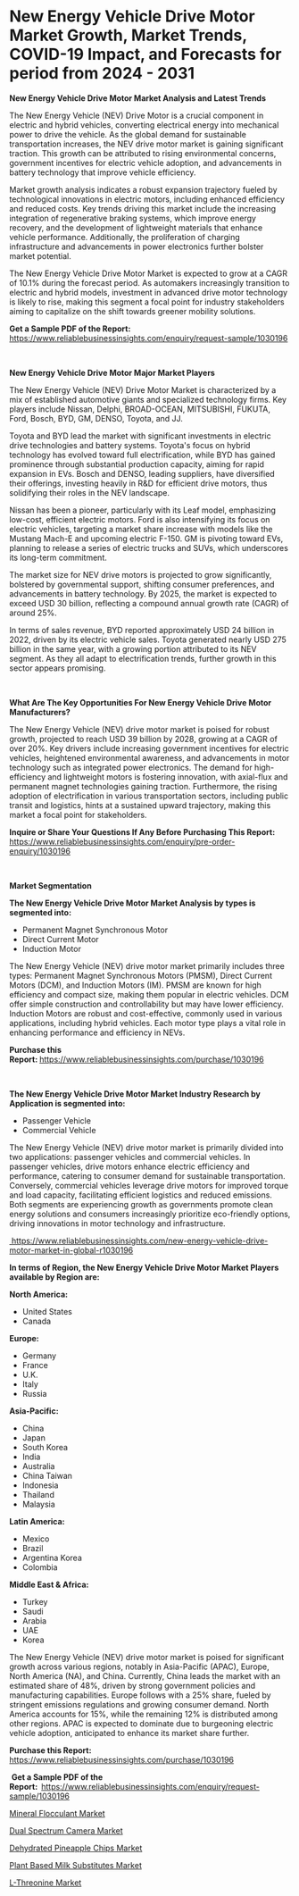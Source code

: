 <p><h1>New Energy Vehicle Drive Motor Market Growth, Market Trends, COVID-19 Impact, and Forecasts for period from 2024 - 2031</h1></p><p><strong>New Energy Vehicle Drive Motor Market Analysis and Latest Trends</strong></p>
<p><p>The New Energy Vehicle (NEV) Drive Motor is a crucial component in electric and hybrid vehicles, converting electrical energy into mechanical power to drive the vehicle. As the global demand for sustainable transportation increases, the NEV drive motor market is gaining significant traction. This growth can be attributed to rising environmental concerns, government incentives for electric vehicle adoption, and advancements in battery technology that improve vehicle efficiency.</p><p>Market growth analysis indicates a robust expansion trajectory fueled by technological innovations in electric motors, including enhanced efficiency and reduced costs. Key trends driving this market include the increasing integration of regenerative braking systems, which improve energy recovery, and the development of lightweight materials that enhance vehicle performance. Additionally, the proliferation of charging infrastructure and advancements in power electronics further bolster market potential.</p><p>The New Energy Vehicle Drive Motor Market is expected to grow at a CAGR of 10.1% during the forecast period. As automakers increasingly transition to electric and hybrid models, investment in advanced drive motor technology is likely to rise, making this segment a focal point for industry stakeholders aiming to capitalize on the shift towards greener mobility solutions.</p></p>
<p><strong>Get a Sample PDF of the Report:&nbsp;</strong> <a href="https://www.reliablebusinessinsights.com/enquiry/request-sample/1030196">https://www.reliablebusinessinsights.com/enquiry/request-sample/1030196</a></p>
<p>&nbsp;</p>
<p><strong>New Energy Vehicle Drive Motor Major Market Players</strong></p>
<p><p>The New Energy Vehicle (NEV) Drive Motor Market is characterized by a mix of established automotive giants and specialized technology firms. Key players include Nissan, Delphi, BROAD-OCEAN, MITSUBISHI, FUKUTA, Ford, Bosch, BYD, GM, DENSO, Toyota, and JJ. </p><p>Toyota and BYD lead the market with significant investments in electric drive technologies and battery systems. Toyota's focus on hybrid technology has evolved toward full electrification, while BYD has gained prominence through substantial production capacity, aiming for rapid expansion in EVs. Bosch and DENSO, leading suppliers, have diversified their offerings, investing heavily in R&D for efficient drive motors, thus solidifying their roles in the NEV landscape.</p><p>Nissan has been a pioneer, particularly with its Leaf model, emphasizing low-cost, efficient electric motors. Ford is also intensifying its focus on electric vehicles, targeting a market share increase with models like the Mustang Mach-E and upcoming electric F-150. GM is pivoting toward EVs, planning to release a series of electric trucks and SUVs, which underscores its long-term commitment.</p><p>The market size for NEV drive motors is projected to grow significantly, bolstered by governmental support, shifting consumer preferences, and advancements in battery technology. By 2025, the market is expected to exceed USD 30 billion, reflecting a compound annual growth rate (CAGR) of around 25%.</p><p>In terms of sales revenue, BYD reported approximately USD 24 billion in 2022, driven by its electric vehicle sales. Toyota generated nearly USD 275 billion in the same year, with a growing portion attributed to its NEV segment. As they all adapt to electrification trends, further growth in this sector appears promising.</p></p>
<p>&nbsp;</p>
<p><strong>What Are The Key Opportunities For New Energy Vehicle Drive Motor Manufacturers?</strong></p>
<p><p>The New Energy Vehicle (NEV) drive motor market is poised for robust growth, projected to reach USD 39 billion by 2028, growing at a CAGR of over 20%. Key drivers include increasing government incentives for electric vehicles, heightened environmental awareness, and advancements in motor technology such as integrated power electronics. The demand for high-efficiency and lightweight motors is fostering innovation, with axial-flux and permanent magnet technologies gaining traction. Furthermore, the rising adoption of electrification in various transportation sectors, including public transit and logistics, hints at a sustained upward trajectory, making this market a focal point for stakeholders.</p></p>
<p><strong>Inquire or Share Your Questions If Any Before Purchasing This Report:</strong> <a href="https://www.reliablebusinessinsights.com/enquiry/pre-order-enquiry/1030196">https://www.reliablebusinessinsights.com/enquiry/pre-order-enquiry/1030196</a></p>
<p>&nbsp;</p>
<p><strong>Market Segmentation</strong></p>
<p><strong>The New Energy Vehicle Drive Motor Market Analysis by types is segmented into:</strong></p>
<p><ul><li>Permanent Magnet Synchronous Motor</li><li>Direct Current Motor</li><li>Induction Motor</li></ul></p>
<p><p>The New Energy Vehicle (NEV) drive motor market primarily includes three types: Permanent Magnet Synchronous Motors (PMSM), Direct Current Motors (DCM), and Induction Motors (IM). PMSM are known for high efficiency and compact size, making them popular in electric vehicles. DCM offer simple construction and controllability but may have lower efficiency. Induction Motors are robust and cost-effective, commonly used in various applications, including hybrid vehicles. Each motor type plays a vital role in enhancing performance and efficiency in NEVs.</p></p>
<p><strong>Purchase this Report:&nbsp;</strong><a href="https://www.reliablebusinessinsights.com/purchase/1030196">https://www.reliablebusinessinsights.com/purchase/1030196</a></p>
<p>&nbsp;</p>
<p><strong>The New Energy Vehicle Drive Motor Market Industry Research by Application is segmented into:</strong></p>
<p><ul><li>Passenger Vehicle</li><li>Commercial Vehicle</li></ul></p>
<p><p>The New Energy Vehicle (NEV) drive motor market is primarily divided into two applications: passenger vehicles and commercial vehicles. In passenger vehicles, drive motors enhance electric efficiency and performance, catering to consumer demand for sustainable transportation. Conversely, commercial vehicles leverage drive motors for improved torque and load capacity, facilitating efficient logistics and reduced emissions. Both segments are experiencing growth as governments promote clean energy solutions and consumers increasingly prioritize eco-friendly options, driving innovations in motor technology and infrastructure.</p></p>
<p><a href="https://www.reliablebusinessinsights.com/new-energy-vehicle-drive-motor-market-in-global-r1030196">&nbsp;https://www.reliablebusinessinsights.com/new-energy-vehicle-drive-motor-market-in-global-r1030196</a></p>
<p><strong>In terms of Region, the New Energy Vehicle Drive Motor Market Players available by Region are:</strong></p>
<p>
    <p> <strong> North America: </strong>
        <ul>
            <li>United States</li>
            <li>Canada</li>
        </ul>
        </p> 
    <p> <strong> Europe: </strong>
        <ul>
            <li>Germany</li>
            <li>France</li>
            <li>U.K.</li>
            <li>Italy</li>
            <li>Russia</li>
        </ul>
        </p> 
    <p> <strong> Asia-Pacific: </strong>
        <ul>
            <li>China</li>
            <li>Japan</li>
            <li>South Korea</li>
            <li>India</li>
            <li>Australia</li>
            <li>China Taiwan</li>
            <li>Indonesia</li>
            <li>Thailand</li>
            <li>Malaysia</li>
        </ul>
        </p> 
    <p> <strong> Latin America: </strong>
        <ul>
            <li>Mexico</li>
            <li>Brazil</li>
            <li>Argentina Korea</li>
            <li>Colombia</li>
        </ul>
        </p> 
    <p> <strong> Middle East & Africa: </strong>
        <ul>
            <li>Turkey</li>
            <li>Saudi</li>
            <li>Arabia</li>
            <li>UAE</li>
            <li>Korea</li>
        </ul>
    </p>
    </p>
<p><p>The New Energy Vehicle (NEV) drive motor market is poised for significant growth across various regions, notably in Asia-Pacific (APAC), Europe, North America (NA), and China. Currently, China leads the market with an estimated share of 48%, driven by strong government policies and manufacturing capabilities. Europe follows with a 25% share, fueled by stringent emissions regulations and growing consumer demand. North America accounts for 15%, while the remaining 12% is distributed among other regions. APAC is expected to dominate due to burgeoning electric vehicle adoption, anticipated to enhance its market share further.</p></p>
<p><strong>Purchase this Report: </strong><a href="https://www.reliablebusinessinsights.com/purchase/1030196">https://www.reliablebusinessinsights.com/purchase/1030196</a></p>
<p>&nbsp;<strong>Get a Sample PDF of the Report:&nbsp;&nbsp;</strong><a href="https://www.reliablebusinessinsights.com/enquiry/request-sample/1030196">https://www.reliablebusinessinsights.com/enquiry/request-sample/1030196</a></p>
<p><strong></strong></p>
<p><p><a href="https://issuu.com/reportprime-2/docs/mineral-flocculant-market-size-2030_a67739c0ca2ab9">Mineral Flocculant Market</a></p><p><a href="https://www.linkedin.com/pulse/dual-spectrum-camera-market-industry-landscape-growth-trajectories-xufwf?trackingId=Q9YQ1d2nRBy%2FlgYNyEORcA%3D%3D">Dual Spectrum Camera Market</a></p><p><a href="https://www.linkedin.com/pulse/dehydrated-pineapple-chips-market-global-regional-analysis-hnrnc?trackingId=xUvjmxoATdSQUwSYmez1bA%3D%3D">Dehydrated Pineapple Chips Market</a></p><p><a href="https://www.linkedin.com/pulse/global-plant-based-milk-substitutes-market-product-type-application-ewenc?trackingId=DYwbjc74nYQaPIgD%2Fm%2BNBg%3D%3D">Plant Based Milk Substitutes Market</a></p><p><a href="https://github.com/qrkceaah30/Market-Research-Report-List-2/blob/main/l-threonine-market.md">L-Threonine Market</a></p></p>